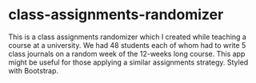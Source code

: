 # class-assignments-randomizer
This is a class assignments randomizer which I created while teaching a course at a university. 
We had 48 students each of whom had to write 5 class journals on a random week of the 12-weeks long course. 
This app might be useful for those applying a similar assignments strategy.
Styled with Bootstrap.

